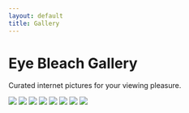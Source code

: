 ```yaml
---
layout: default
title: Gallery
---
```

<div class="primary-box--content row-spacing">
  <div class="page-header">
    <h1 class="header-highlight--primary grungeheader">Eye Bleach Gallery</h1>
    <p class="header-shadow">Curated internet pictures for your viewing pleasure.</p>
  </div>
  <div class="body body-spacing gallery">   
    <img src="/assets/eyebleach/01.jpg">
    <img src="/assets/eyebleach/02.jpg">
    <img src="/assets/eyebleach/03.JPG">
    <img src="/assets/eyebleach/04.JPG">
    <img src="/assets/eyebleach/05.JPG">
    <img src="/assets/eyebleach/06.JPG">
    <img src="/assets/eyebleach/07.JPG">
    <img src="/assets/eyebleach/08.JPG">
  </div>
</div>